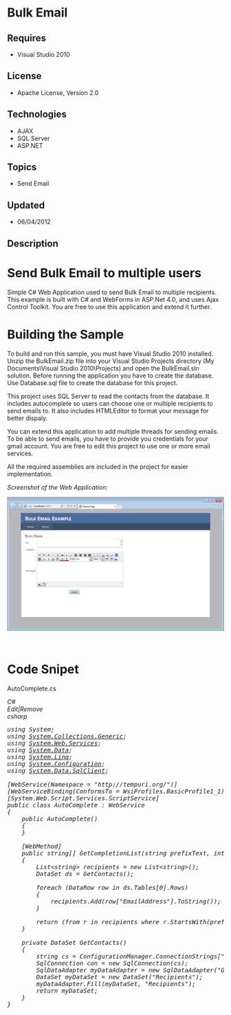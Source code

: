 # Bulk Email
## Requires
- Visual Studio 2010
## License
- Apache License, Version 2.0
## Technologies
- AJAX
- SQL Server
- ASP.NET
## Topics
- Send Email
## Updated
- 06/04/2012
## Description

<h1>Send Bulk Email to multiple users</h1>
<p>Simple C# Web Application used to send Bulk Email to multiple recipients. This example is built with C# and WebForms in ASP.Net 4.0, and uses Ajax Control Toolkit. You are free to use this application and extend it further.</p>
<h1><span>Building the Sample</span></h1>
<p>To build and run this sample, you must have Visual Studio 2010 installed. Unzip the BulkEmail.zip file into your Visual Studio Projects directory (My Documents\Visual Studio 2010\Projects) and open the BulkEmail.sln solution. Before running the application
 you have to create the database. Use Database.sql file to create the database for this project.</p>
<p>This project uses SQL Server to read the contacts from the database. It includes autocomplete so users can choose one or multiple recipients to send emails to. It also includes HTMLEditor to format your message for better dispaly.</p>
<p>You can extend this application to add multiple threads for sending emails. To be able to send emails, you have to provide you credentials for your gmail account. You are free to edit this project to use one or more email services.</p>
<p>All the required assemblies are included in the project for easier implementation.</p>
<p><em>Screenshot of the Web Application:</em></p>
<p><em><img id="59324" src="59324-bulkemail.png" alt=""></em></p>
<p>&nbsp;</p>
<h1><strong>Code Snipet</strong></h1>
<p>AutoComplete.cs</p>
<p><em></em></p>
<div class="scriptcode"><em>
<div class="pluginEditHolder" pluginCommand="mceScriptCode">
<div class="title"><span>C#</span></div>
<div class="pluginLinkHolder"><span class="pluginEditHolderLink">Edit</span>|<span class="pluginRemoveHolderLink">Remove</span></div>
<span class="hidden">csharp</span>

<div class="preview">
<pre class="js">using&nbsp;System;&nbsp;
using&nbsp;<a class="libraryLink" href="http://msdn.microsoft.com/en-US/library/System.Collections.Generic.aspx" target="_blank" title="Auto generated link to System.Collections.Generic">System.Collections.Generic</a>;&nbsp;
using&nbsp;<a class="libraryLink" href="http://msdn.microsoft.com/en-US/library/System.Web.Services.aspx" target="_blank" title="Auto generated link to System.Web.Services">System.Web.Services</a>;&nbsp;
using&nbsp;<a class="libraryLink" href="http://msdn.microsoft.com/en-US/library/System.Data.aspx" target="_blank" title="Auto generated link to System.Data">System.Data</a>;&nbsp;
using&nbsp;<a class="libraryLink" href="http://msdn.microsoft.com/en-US/library/System.Linq.aspx" target="_blank" title="Auto generated link to System.Linq">System.Linq</a>;&nbsp;
using&nbsp;<a class="libraryLink" href="http://msdn.microsoft.com/en-US/library/System.Configuration.aspx" target="_blank" title="Auto generated link to System.Configuration">System.Configuration</a>;&nbsp;
using&nbsp;<a class="libraryLink" href="http://msdn.microsoft.com/en-US/library/System.Data.SqlClient.aspx" target="_blank" title="Auto generated link to System.Data.SqlClient">System.Data.SqlClient</a>;&nbsp;
&nbsp;
[WebService(Namespace&nbsp;=&nbsp;<span class="js__string">&quot;http://tempuri.org/&quot;</span>)]&nbsp;
[WebServiceBinding(ConformsTo&nbsp;=&nbsp;WsiProfiles.BasicProfile1_1)]&nbsp;
[System.Web.Script.Services.ScriptService]&nbsp;
public&nbsp;class&nbsp;AutoComplete&nbsp;:&nbsp;WebService&nbsp;
<span class="js__brace">{</span>&nbsp;
&nbsp;&nbsp;&nbsp;&nbsp;public&nbsp;AutoComplete()&nbsp;
&nbsp;&nbsp;&nbsp;&nbsp;<span class="js__brace">{</span>&nbsp;
&nbsp;&nbsp;&nbsp;&nbsp;<span class="js__brace">}</span>&nbsp;
&nbsp;
&nbsp;&nbsp;&nbsp;&nbsp;[WebMethod]&nbsp;
&nbsp;&nbsp;&nbsp;&nbsp;public&nbsp;string[]&nbsp;GetCompletionList(string&nbsp;prefixText,&nbsp;int&nbsp;count)&nbsp;
&nbsp;&nbsp;&nbsp;&nbsp;<span class="js__brace">{</span>&nbsp;
&nbsp;&nbsp;&nbsp;&nbsp;&nbsp;&nbsp;&nbsp;&nbsp;List&lt;string&gt;&nbsp;recipients&nbsp;=&nbsp;<span class="js__operator">new</span>&nbsp;List&lt;string&gt;();&nbsp;
&nbsp;&nbsp;&nbsp;&nbsp;&nbsp;&nbsp;&nbsp;&nbsp;DataSet&nbsp;ds&nbsp;=&nbsp;GetContacts();&nbsp;
&nbsp;
&nbsp;&nbsp;&nbsp;&nbsp;&nbsp;&nbsp;&nbsp;&nbsp;foreach&nbsp;(DataRow&nbsp;row&nbsp;<span class="js__operator">in</span>&nbsp;ds.Tables[<span class="js__num">0</span>].Rows)&nbsp;
&nbsp;&nbsp;&nbsp;&nbsp;&nbsp;&nbsp;&nbsp;&nbsp;<span class="js__brace">{</span>&nbsp;
&nbsp;&nbsp;&nbsp;&nbsp;&nbsp;&nbsp;&nbsp;&nbsp;&nbsp;&nbsp;&nbsp;&nbsp;recipients.Add(row[<span class="js__string">&quot;EmailAddress&quot;</span>].ToString());&nbsp;
&nbsp;&nbsp;&nbsp;&nbsp;&nbsp;&nbsp;&nbsp;&nbsp;<span class="js__brace">}</span>&nbsp;
&nbsp;
&nbsp;&nbsp;&nbsp;&nbsp;&nbsp;&nbsp;&nbsp;&nbsp;<span class="js__statement">return</span>&nbsp;(from&nbsp;r&nbsp;<span class="js__operator">in</span>&nbsp;recipients&nbsp;where&nbsp;r.StartsWith(prefixText,&nbsp;StringComparison.CurrentCultureIgnoreCase)&nbsp;select&nbsp;r).Take(count).ToArray();&nbsp;
&nbsp;&nbsp;&nbsp;&nbsp;<span class="js__brace">}</span>&nbsp;
&nbsp;
&nbsp;&nbsp;&nbsp;&nbsp;private&nbsp;DataSet&nbsp;GetContacts()&nbsp;
&nbsp;&nbsp;&nbsp;&nbsp;<span class="js__brace">{</span>&nbsp;
&nbsp;&nbsp;&nbsp;&nbsp;&nbsp;&nbsp;&nbsp;&nbsp;string&nbsp;cs&nbsp;=&nbsp;ConfigurationManager.ConnectionStrings[<span class="js__string">&quot;BulkSMS&quot;</span>].ConnectionString;&nbsp;
&nbsp;&nbsp;&nbsp;&nbsp;&nbsp;&nbsp;&nbsp;&nbsp;SqlConnection&nbsp;con&nbsp;=&nbsp;<span class="js__operator">new</span>&nbsp;SqlConnection(cs);&nbsp;
&nbsp;&nbsp;&nbsp;&nbsp;&nbsp;&nbsp;&nbsp;&nbsp;SqlDataAdapter&nbsp;myDataAdapter&nbsp;=&nbsp;<span class="js__operator">new</span>&nbsp;SqlDataAdapter(<span class="js__string">&quot;GetRecipients&quot;</span>,&nbsp;con);&nbsp;
&nbsp;&nbsp;&nbsp;&nbsp;&nbsp;&nbsp;&nbsp;&nbsp;DataSet&nbsp;myDataSet&nbsp;=&nbsp;<span class="js__operator">new</span>&nbsp;DataSet(<span class="js__string">&quot;Recipients&quot;</span>);&nbsp;
&nbsp;&nbsp;&nbsp;&nbsp;&nbsp;&nbsp;&nbsp;&nbsp;myDataAdapter.Fill(myDataSet,&nbsp;<span class="js__string">&quot;Recipients&quot;</span>);&nbsp;
&nbsp;&nbsp;&nbsp;&nbsp;&nbsp;&nbsp;&nbsp;&nbsp;<span class="js__statement">return</span>&nbsp;myDataSet;&nbsp;
&nbsp;&nbsp;&nbsp;&nbsp;<span class="js__brace">}</span>&nbsp;
<span class="js__brace">}</span></pre>
</div>
</div>
</em></div>
